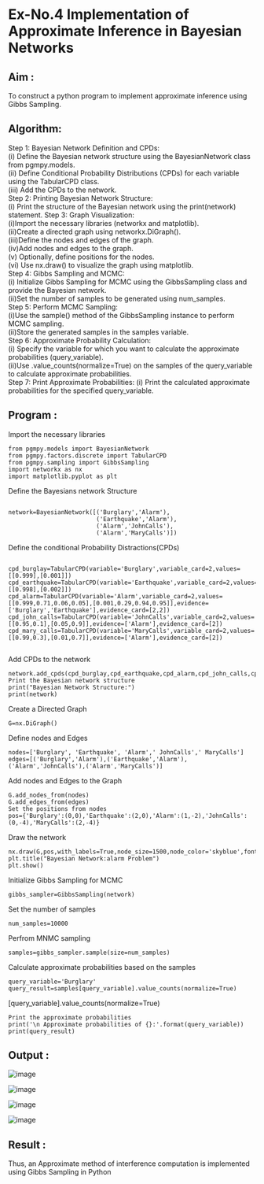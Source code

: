 # Ex-No.4 Implementation of Approximate Inference in Bayesian Networks
## Aim : 
   To construct a python program to implement approximate inference using Gibbs Sampling.

## Algorithm:

Step 1: 
Bayesian Network Definition and CPDs:<br>
(i) Define the Bayesian network structure using the BayesianNetwork class from pgmpy.models.<br>
(ii) Define Conditional Probability Distributions (CPDs) for each variable using the TabularCPD class.<br>
(iii) Add the CPDs to the network.<br>
Step 2:
Printing Bayesian Network Structure:<br>
(i) Print the structure of the Bayesian network using the print(network) statement.
Step 3:
Graph Visualization:<br>
(i)Import the necessary libraries (networkx and matplotlib).<br>
(ii)Create a directed graph using networkx.DiGraph().<br>
(iii)Define the nodes and edges of the graph.<br>
(iv)Add nodes and edges to the graph.<br>
(v) Optionally, define positions for the nodes.<br>
(vi) Use nx.draw() to visualize the graph using matplotlib.<br>
Step 4:
Gibbs Sampling and MCMC:<br>
(i) Initialize Gibbs Sampling for MCMC using the GibbsSampling class and provide the Bayesian network.<br>
(ii)Set the number of samples to be generated using num_samples.<br>
Step 5:
Perform MCMC Sampling:<br>
(i)Use the sample() method of the GibbsSampling instance to perform MCMC sampling.<br>
(ii)Store the generated samples in the samples variable.<br>
Step 6:
Approximate Probability Calculation:<br>
(i) Specify the variable for which you want to calculate the approximate probabilities (query_variable).<br>
(ii)Use .value_counts(normalize=True) on the samples of the query_variable to calculate approximate probabilities.<br>
Step 7:
Print Approximate Probabilities:
(i) Print the calculated approximate probabilities for the specified query_variable.<br>

## Program :

Import the necessary libraries

```
from pgmpy.models import BayesianNetwork
from pgmpy.factors.discrete import TabularCPD
from pgmpy.sampling import GibbsSampling
import networkx as nx
import matplotlib.pyplot as plt
```
Define the Bayesians network Structure

```

network=BayesianNetwork([('Burglary','Alarm'),
                         ('Earthquake','Alarm'),
                         ('Alarm','JohnCalls'),
                         ('Alarm','MaryCalls')])

```
Define the conditional Probability Distractions(CPDs)

```

cpd_burglay=TabularCPD(variable='Burglary',variable_card=2,values=[[0.999],[0.001]])
cpd_earthquake=TabularCPD(variable='Earthquake',variable_card=2,values=[[0.998],[0.002]])
cpd_alarm=TabularCPD(variable='Alarm',variable_card=2,values=[[0.999,0.71,0.06,0.05],[0.001,0.29,0.94,0.95]],evidence=['Burglary','Earthquake'],evidence_card=[2,2])
cpd_john_calls=TabularCPD(variable='JohnCalls',variable_card=2,values=[[0.95,0.1],[0.05,0.9]],evidence=['Alarm'],evidence_card=[2])
cpd_mary_calls=TabularCPD(variable='MaryCalls',variable_card=2,values=[[0.99,0.3],[0.01,0.7]],evidence=['Alarm'],evidence_card=[2])


```
Add CPDs to the network

```
network.add_cpds(cpd_burglay,cpd_earthquake,cpd_alarm,cpd_john_calls,cpd_mary_calls)
Print the Bayesian network structure
print("Bayesian Network Structure:")
print(network)
```
Create a Directed Graph

```
G=nx.DiGraph()

```
Define nodes and Edges

```
nodes=['Burglary', 'Earthquake', 'Alarm',' JohnCalls',' MaryCalls']
edges=[('Burglary','Alarm'),('Earthquake','Alarm'),('Alarm','JohnCalls'),('Alarm','MaryCalls')]

```
Add nodes and Edges to the Graph

```
G.add_nodes_from(nodes)
G.add_edges_from(edges)
Set the positions from nodes
pos={'Burglary':(0,0),'Earthquake':(2,0),'Alarm':(1,-2),'JohnCalls':(0,-4),'MaryCalls':(2,-4)}

```
Draw the network
```
nx.draw(G,pos,with_labels=True,node_size=1500,node_color='skyblue',font_size=10,font_weight='bold',arrowsize=20)
plt.title("Bayesian Network:alarm Problem")
plt.show()

```
Initialize Gibbs Sampling for MCMC
   ```
gibbs_sampler=GibbsSampling(network)

```
Set the number of samples
```
num_samples=10000

```
Perfrom MNMC sampling

```
samples=gibbs_sampler.sample(size=num_samples)

```
Calculate approximate probabilities based on the samples
```
query_variable='Burglary'
query_result=samples[query_variable].value_counts(normalize=True)

```
[query_variable].value_counts(normalize=True)
```
Print the approximate probabilities
print('\n Approximate probabilities of {}:'.format(query_variable))
print(query_result)
````
## Output :

![image](https://github.com/Thenmozhi-Palanisamy/Ex-No.-4--Implementation-of-Approximate-Inference-in-Bayesian-Networks/assets/95198708/14d3fe18-4870-4a66-b3cf-e6a55e85c4ff)


![image](https://github.com/Thenmozhi-Palanisamy/Ex-No.-4--Implementation-of-Approximate-Inference-in-Bayesian-Networks/assets/95198708/d4d7c8ed-ef95-4cde-b9f7-a2640a5cd517)



![image](https://github.com/Thenmozhi-Palanisamy/Ex-No.-4--Implementation-of-Approximate-Inference-in-Bayesian-Networks/assets/95198708/0376f653-32bb-41ca-b18e-48ca8166a335)


![image](https://github.com/Thenmozhi-Palanisamy/Ex-No.-4--Implementation-of-Approximate-Inference-in-Bayesian-Networks/assets/95198708/33dfda06-a16f-4185-a964-6822917a8966)

## Result :
Thus, an Approximate method of interference computation is implemented using Gibbs Sampling in Python
